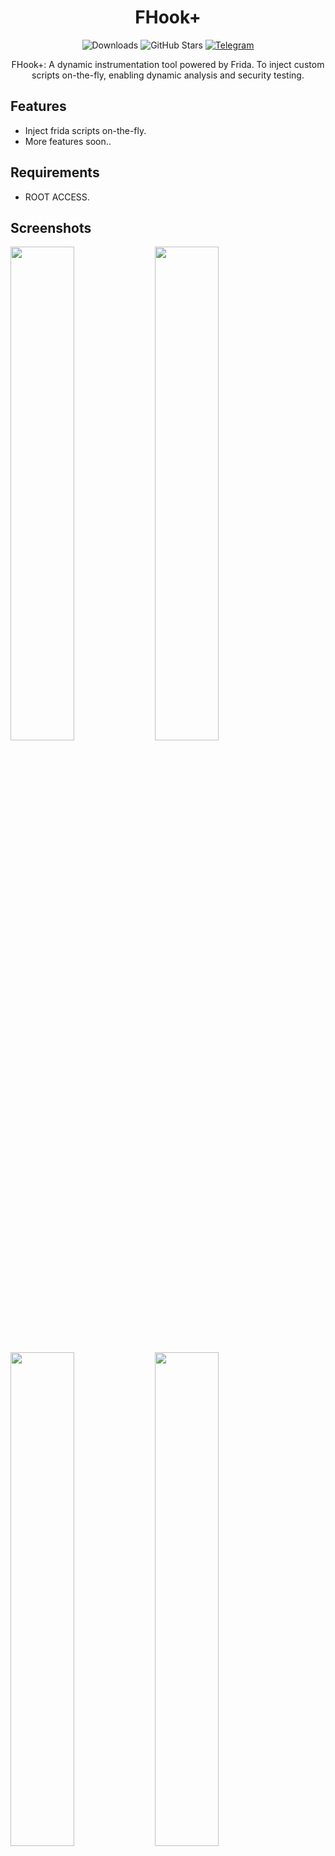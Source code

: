 
<div align="center">
  


# FHook+

![Downloads](https://img.shields.io/github/downloads/Syntaxerr101/FHookPlus/total)
![GitHub Stars](https://img.shields.io/github/stars/Syntaxerr101/FHookPlus)
[![Telegram](https://img.shields.io/badge/Telegram-Channel-blue.svg?logo=telegram)](https://t.me/fhookplus)

FHook+: A dynamic instrumentation tool powered by Frida. To inject custom scripts on-the-fly, enabling dynamic analysis and security testing.

</div>

## Features

- Inject frida scripts on-the-fly.
- More features soon..

## Requirements

- ROOT ACCESS.

## Screenshots
<p float="left">
  <img src="https://github.com/Syntaxerr101/FHookPlus/blob/main/IMG_20240216_232953_125.jpg" width="45%" />
  <img src="https://github.com/Syntaxerr101/FHookPlus/blob/main/IMG_20240216_232952_211.jpg" width="45%" /> 
</p>
<p float="left">
  <img src="https://raw.githubusercontent.com/Syntaxerr101/FHookPlus/main/IMG_20240216_232953_062.jpg" width="45%" />
  <img src="https://raw.githubusercontent.com/Syntaxerr101/FHookPlus/main/IMG_20240216_232952_242.jpg" width="45%" />
</p>

## Support

If you encounter any issues or have questions about Fhook+, join our [Telegram Channel](https://t.me/fhookplus) or submit an issue on [GitHub](https://github.com/Syntaxerr101/FHookPlus/issues).

## Contributing

Loved Fhook+, Consider starring the repo to support the project! Contributions are welcome. Please open a pull request or an issue to discuss proposed changes or additions.


---

🛠️ Made with fun by Simo 🇲🇦

